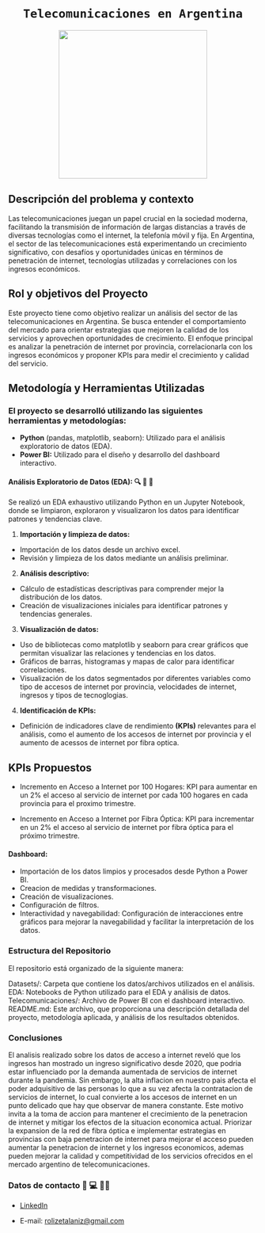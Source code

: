 # <h1 align="center">**`Telecomunicaciones en Argentina`**</h1>

<p align="center">
<img src="Ciudad_conectada.jpg"  height=300>
</p>

## **Descripción del problema y contexto**

Las telecomunicaciones juegan un papel crucial en la sociedad moderna, facilitando la transmisión de información de largas distancias a través de diversas tecnologías como el internet, la telefonía móvil y fija. En Argentina, el sector de las telecomunicaciones está experimentando un crecimiento significativo, con desafíos y oportunidades únicas en términos de penetración de internet, tecnologías utilizadas y correlaciones con los ingresos económicos.

## **Rol y objetivos del Proyecto**

Este proyecto tiene como objetivo realizar un análisis del sector de las telecomunicaciones en Argentina. Se busca entender el comportamiento del mercado para orientar estrategias que mejoren la calidad de los servicios y aprovechen oportunidades de crecimiento. El enfoque principal es analizar la penetración de internet por provincia, correlacionarla con los ingresos económicos y proponer KPIs para medir el crecimiento y calidad del servicio.

## **Metodología y Herramientas Utilizadas**
### El proyecto se desarrolló utilizando las siguientes herramientas y metodologías:

- **Python** (pandas, matplotlib, seaborn): Utilizado para el análisis exploratorio de datos (EDA).
- **Power BI:** Utilizado para el diseño y desarrollo del dashboard interactivo.

#### Análisis Exploratorio de Datos (EDA): :mag: :eyes: :memo:

Se realizó un EDA exhaustivo utilizando Python en un Jupyter Notebook, donde se limpiaron, exploraron y visualizaron los datos para identificar patrones y tendencias clave.

1) **Importación y limpieza de datos:**
- Importación de los datos desde un archivo excel.
- Revisión y limpieza de los datos mediante un análisis preliminar.

2) **Análisis descriptivo:**
- Cálculo de estadísticas descriptivas para comprender mejor la distribución de los datos.
- Creación de visualizaciones iniciales para identificar patrones y tendencias generales.

3) **Visualización de datos:**
- Uso de bibliotecas como matplotlib y seaborn para crear gráficos que permitan visualizar las relaciones y tendencias en los datos.
- Gráficos de barras, histogramas y mapas de calor para identificar correlaciones.
- Visualización de los datos segmentados por diferentes variables como tipo de accesos de internet por provincia, velocidades de internet, ingresos y tipos de tecnoglogias.

4) **Identificación de KPIs:**

- Definición de indicadores clave de rendimiento **(KPIs)** relevantes para el análisis, como el aumento de los accesos de internet por provincia y el aumento de acessos de internet por fibra optica.

## **KPIs Propuestos**

- Incremento en Acceso a Internet por 100 Hogares: KPI para aumentar en un 2% el acceso al servicio de internet por cada 100 hogares en cada provincia para el proximo trimestre.

- Incremento en Acceso a Internet por Fibra Óptica: KPI para incrementar en un 2% el acceso al servicio de internet por fibra óptica para el próximo trimestre.

#### Dashboard:

- Importación de los datos limpios y procesados desde Python a Power BI.
- Creacion de medidas y transformaciones.
- Creación de visualizaciones.
- Configuración de filtros.
- Interactividad y navegabilidad: Configuración de interacciones entre gráficos para mejorar la navegabilidad y facilitar la interpretación de los datos.

### Estructura del Repositorio

El repositorio está organizado de la siguiente manera:

Datasets/: Carpeta que contiene los datos/archivos utilizados en el análisis.
EDA: Notebooks de Python utilizado para el EDA y análisis de datos.
Telecomunicaciones/: Archivo de Power BI con el dashboard interactivo.
README.md: Este archivo, que proporciona una descripción detallada del proyecto, metodología aplicada, y análisis de los resultados obtenidos.

### Conclusiones

El analisis realizado sobre los datos de acceso a internet reveló que los ingresos han mostrado un ingreso significativo desde 2020, que podria estar influenciado por la demanda aumentada de servicios de internet durante la pandemia. Sin embargo, la alta inflacion en nuestro pais afecta el poder adquisitivo de las personas lo que a su vez afecta la contratacion de servicios de internet, lo cual convierte a los accesos de internet en un punto delicado que hay que observar de manera constante. Este motivo invita a la toma de accion para mantener el crecimiento de la penetracion de internet y mitigar los efectos de la situacion economica actual. Priorizar la expansion de la red de fibra óptica e implementar estrategias en provincias con baja penetracion de internet para mejorar el acceso pueden aumentar la penetracion de internet y los ingresos economicos, ademas pueden mejorar la calidad y competitividad de los servicios ofrecidos en el mercado argentino de telecomunicaciones.

### Datos de contacto :love_letter: :computer: :raising_hand_woman:

- [LinkedIn](https://www.linkedin.com/in/rocio-alaniz-4418791ba/)

- E-mail: rolizetalaniz@gmail.com